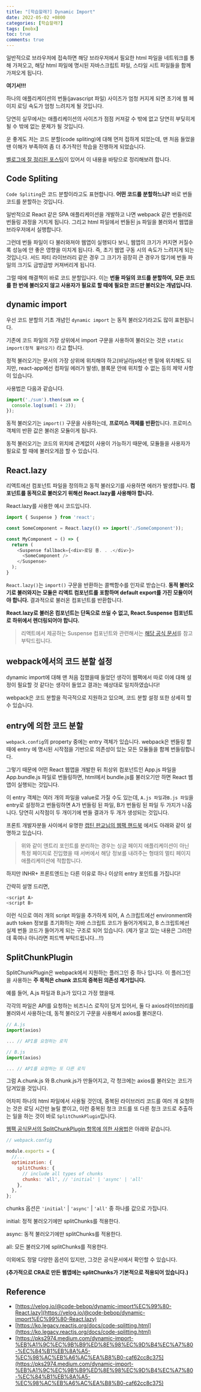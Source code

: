```yaml
---
title: "[학습할래?] Dynamic Import"
date: 2022-05-02 +0800
categories: [학습할래?]
tags: [mobx]
toc: true
comments: true
---
```


일반적으로 브라우저에 접속하면 해당 브라우저에서 필요한 html 파일을 네트워크를 통해 가져오고, 해당 html 파일에 명시된 자바스크립트 파일, 스타일 시트 파일들을 함께 가져오게 됩니다.

<b>여기서!!!</b>

하나의 애플리케이션의 번들(javascript 파일) 사이즈가 엄청 커지게 되면 초기에 웹 페이지 로딩 속도가 엄청 느려지게 될 것입니다.  

당연히 실무에서는 애플리케이션의 사이즈가 점점 커져갈 수 밖에 없고 당연히 부딪히게 될 수 밖에 없는 문제가 될 것입니다.

운 좋게도 저는 코드 분할(code spliting)에 대해 먼저 접하게 되었는데, 맨 처음 들었을땐 이해가 부족하여 좀 더 추가적인 학습을 진행하게 되었습니다.

[벨로그에 잘 정리된 포스팅](https://velog.io/@code-bebop/dynamic-import%EC%99%80-React.lazy)이 있어서 이 내용을 바탕으로 정리해보려 합니다. 


## Code Spliting
`Code Spliting`은 코드 분할이라고도 표현합니다. **어떤 코드를 분할하느냐?** 바로 번들 코드를 분할하는 것입니다.

일반적으로 React 같은 SPA 애플리케이션을 개발하고 나면 webpack 같은 번들러로 번들링 과정을 거치게 됩니다. 그리고 html 파일에서 번들된 js 파일을 불러와서 웹앱을 브라우저에서 실행합니다.

그런데 번들 파일이 다 불러와져야 웹앱이 실행되다 보니, 웹앱의 크기가 커지면 커질수록 성능에 안 좋은 영향을 미치게 됩니다. 즉, 초기 웹앱 구동 시의 속도가 느려지게 되는 것입니;다. 서드 파티 라이브러리 같은 경우 그 크기가 굉장히 큰 경우가 많기에 번들 파일의 크기도 금방금방 커져버리게 됩니다.

그럴 때에 해결책이 바로 코드 분할입니다. 이는 **번들 파일의 코드를 분할하여, 모든 코드를 한 번에 불러오지 않고 사용자가 필요로 할 때에 필요한 코드만 불러오는 개념입니다.**

## dynamic import
우선 코드 분할의 기초 개념인 `dynamic import` 는 동적 불러오기라고도 많이 표현됩니다. 

기존에 코드 파일의 가장 상위에서 import 구문을 사용하여 불러오는 것은 `static import(정적 불러오기)` 라고 합니다.

정적 불러오기는 문서의 가장 상위에 위치해야 하고(바닐라js에선 맨 밑에 위치해도 되지만, react-app에선 컴파일 에러가 발생), 블록문 안에 위치할 수 없는 등의 제약 사항이 있습니다.

사용법은 다음과 같습니다.

```javascript
import('./sum').then(sum => {
  console.log(sum(1 + 2));
});

```

동적 불러오기는 `import()` 구문을 사용하는데, **프로미스 객체를 반환**합니다. 프로미스 객체의 반환 값은 불러온 모듈이게 됩니다.

동적 불러오기는 코드의 위치에 관계없이 사용이 가능하기 때문에, 모듈들을 사용자가 필요로 할 때에 불러오게끔 할 수 있습니다.

## React.lazy
리액트에선 컴포넌트 파일을 정의하고 동적 불러오기를 사용하면 에러가 발생합니다. **컴포넌트를 동적으로 불러오기 위해선 React.lazy를 사용해야 합니다.**

React.lazy를 사용한 예시 코드입니다.

```javascript
import { Suspense } from 'react';

const SomeComponent = React.lazy(() => import('./SomeComponent'));

const MyComponent = () => {
  return (
    <Suspense fallback={<div>로딩 중. . .</div>}>
      <SomeComponent />
    </Suspense>
  );
}
```

`React.lazy()`는 `import()` 구문을 반환하는 콜백함수를 인자로 받습는다. **동적 불러오기로 불러와지는 모듈은 리액트 컴포넌트를 포함하며 default export를 가진 모듈이어야 합니다.** 결과적으로 불러온 컴포넌트를 반환합니다.

**React.lazy로 불러온 컴포넌트는 단독으로 쓰일 수 없고, React.Suspense 컴포넌트로 하위에서 렌더링되어야 합니다.**


> 리액트에서 제공하는 Suspense 컴포넌트와 관련해서는 [해당 공식 문서](https://17.reactjs.org/docs/concurrent-mode-suspense.html)를 참고 부탁드립니다.

## webpack에서의 코드 분할 설정
dynamic import에 대해 맨 처음 접했을때 들었던 생각이 웹팩에서 따로 이에 대해 설정이 필요할 것 같다는 생각이 들었고 결과는 예상대로 일치하였습니다!

webpack은 코드 분할을 적극적으로 지원하고 있으며, 코드 분할 설정 또한 상세히 할 수 있습니다.

## entry에 의한 코드 분할
`webpack.config`의 property 중에는 entry 객체가 있습니다. webpack은 번들링 할때에 entry 에 명시된 시작점을 기반으로 의존성이 있는 모든 모듈들을 함께 번들링합니다.

그렇기 때문에 어떤 React 웹앱을 개발한 뒤 최상위 컴포넌트인 App.js 파일을 App.bundle.js 파일로 번들링하면, html에서 bundle.js를 불러오기만 하면 React 웹앱이 실행되는 것입니다.

이 entry 객체는 여러 개의 파일을 value로 가질 수도 있는데, `A.js 파일`과`B.js 파일`을 entry로 설정하고 번들링하면 A가 번들링 된 파일, B가 번들링 된 파일 두 가지가 나옵니다. 당연히 시작점이 두 개이기에 번들 결과가 두 개가 생성되는 것입니다.

프론트 개발자분들 사이에서 유명한 [캡틴 판교님의 웹팩 핸드북](https://joshua1988.github.io/webpack-guide/concepts/entry.html#entry-%ED%8C%8C%EC%9D%BC%EC%97%90%EB%8A%94-%EC%96%B4%EB%96%A4-%EB%82%B4%EC%9A%A9%EC%9D%B4-%EB%93%A4%EC%96%B4%EA%B0%80%EC%95%BC-%ED%95%98%EB%82%98) 에서도 아래와 같이 설명하고 있습니다.

> 위와 같이 엔트리 포인트를 분리하는 경우는 싱글 페이지 애플리케이션이 아닌 특정 페이지로 진입했을 때 서버에서 해당 정보를 내려주는 형태의 멀티 페이지 애플리케이션에 적합합니다.

하지만 INHR+ 프론트엔드는 다른 이유로 하나 이상의 entry 포인트를 가집니다!

간략히 설명 드리면, 

```javascript
<script A>
<script B>
```

이런 식으로 여러 개의 script 파일을 추가하게 되어, A 스크립트에선 environment와 auth token 정보를 초기화하는 자바 스크립트 코드가 들어가게되고, B 스크립트에선 실제 번들 코드가 들어가게 되는 구조로 되어 있습니다. (제가 알고 있는 내용은 그러한데 혹여나 아니라면 피드백 부탁드립니다…!!)


## SplitChunkPlugin

SplitChunkPlugin은 webpack에서 지원하는 플러그인 중 하나 입니다. 이 플러그인을 사용하는 **주 목적은 chunk 코드의 중복된 의존성 제거입니다.**

예를 들어, A.js 파일과 B.js가 있다고 가정 했을때.

각각의 파일은 API를 요청하는 비즈니스 로직이 담겨 있어서, 둘 다 axios라이브러리를 불러와서 사용하는데, 동적 불러오기 구문을 사용해서 axios를 불러온다.

```javascript
// A.js
import(axios)

... // API를 요청하는 로직
```

```javascript
// B.js
import(axios)

... // API를 요청하는 또 다른 로직
```

그럼 A.chunk.js 와 B.chunk.js가 만들어지고, 각 청크에는 axios를 불러오는 코드가 담겨있을 것입니다.

어차피 하나의 html 파일에서 사용될 것인데, 중복된 라이브러리 코드를 여러 개 요청하는 것은 로딩 시간만 늘릴 뿐이고, 이런 중복된 청크 코드를 또 다른 청크 코드로 추출하는 일을 하는 것이 바로 `SplitChunkPlugin`입니다.

[웹팩 공식문서의 SplitChunkPlugin 항목에 의한 사용법](https://webpack.js.org/plugins/split-chunks-plugin/)은 아래와 같습니다.

```javascript
// webpack.config

module.exports = {
  //...
  optimization: {
    splitChunks: {
      // include all types of chunks
      chunks: 'all', // 'initial' | 'async' | 'all' 
    },
  },
};
```

chunks 옵션은 `'initial'` | `'async'` | `'all'` 중 하나를 값으로 가집니다.

initial: 정적 불러오기에만 splitChunks를 적용한다.

async: 동적 불러오기에만 splitChunks를 적용한다.

all: 모든 불러오기에 splitChunks를 적용한다.

이외에도 정말 다양한 옵션이 있지만, 그것은 공식문서에서 확인할 수 있습니다.

**(추가적으로 CRA로 만든 웹앱에는 splitChunks가 기본적으로 적용되어 있습니다.)**

## Reference
- [https://velog.io/@code-bebop/dynamic-import%EC%99%80-React.lazy](https://velog.io/@code-bebop/dynamic-import%EC%99%80-React.lazy)
- [https://ko.legacy.reactjs.org/docs/code-splitting.html](https://ko.legacy.reactjs.org/docs/code-splitting.html)
- [https://pks2974.medium.com/dynamic-import-%EB%A1%9C%EC%9B%B9%ED%8E%98%EC%9D%B4%EC%A7%80-%EC%84%B1%EB%8A%A5-%EC%98%AC%EB%A6%AC%EA%B8%B0-caf62cc8c375](https://pks2974.medium.com/dynamic-import-%EB%A1%9C%EC%9B%B9%ED%8E%98%EC%9D%B4%EC%A7%80-%EC%84%B1%EB%8A%A5-%EC%98%AC%EB%A6%AC%EA%B8%B0-caf62cc8c375)